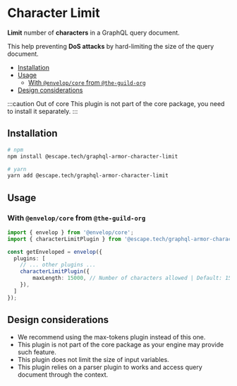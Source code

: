 # Character Limit

**Limit** number of **characters** in a GraphQL query document.

This help preventing **DoS attacks** by hard-limiting the size of the query document.

- [Installation](#installation)
- [Usage](#usage)
  - [With `@envelop/core` from `@the-guild-org`](#with-envelopcore-from-the-guild-org)
- [Design considerations](#design-considerations)

:::caution Out of core
This plugin is not part of the core package, you need to install it separately.
:::

## Installation

```bash
# npm
npm install @escape.tech/graphql-armor-character-limit

# yarn
yarn add @escape.tech/graphql-armor-character-limit
```

## Usage

### With `@envelop/core` from `@the-guild-org`

```ts
import { envelop } from '@envelop/core';
import { characterLimitPlugin } from '@escape.tech/graphql-armor-character-limit';

const getEnveloped = envelop({
  plugins: [
    // ... other plugins ...
    characterLimitPlugin({
        maxLength: 15000, // Number of characters allowed | Default: 15000
    }),
  ]
});
```

## Design considerations

- We recommend using the max-tokens plugin instead of this one.
- This plugin is not part of the core package as your engine may provide such feature.
- This plugin does not limit the size of input variables.
- This plugin relies on a parser plugin to works and access query document through the context.

